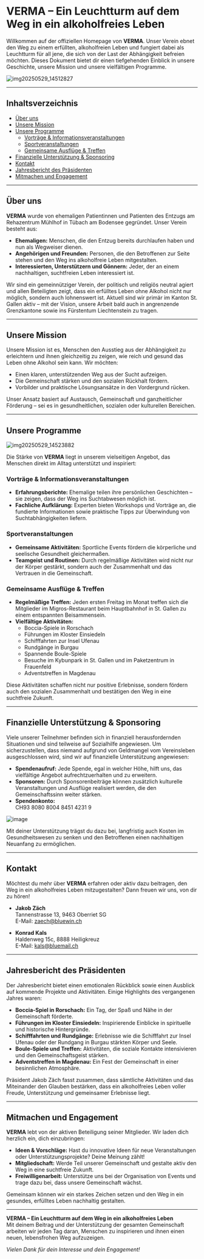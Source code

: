 # VERMA – Ein Leuchtturm auf dem Weg in ein alkoholfreies Leben

Willkommen auf der offiziellen Homepage von **VERMA**. Unser Verein ebnet den Weg zu einem erfüllten, alkoholfreien Leben und fungiert dabei als Leuchtturm für all jene, die sich von der Last der Abhängigkeit befreien möchten. Dieses Dokument bietet dir einen tiefgehenden Einblick in unsere Geschichte, unsere Mission und unsere vielfältigen Programme.

![img20250529_14512827](https://github.com/user-attachments/assets/aa4e569e-1557-4a21-8545-4dea80244609)

---

## Inhaltsverzeichnis

- [Über uns](#über-uns)
- [Unsere Mission](#unsere-mission)
- [Unsere Programme](#unsere-programme)
  - [Vorträge & Informationsveranstaltungen](#vorträge--informationsveranstaltungen)
  - [Sportveranstaltungen](#sportveranstaltungen)
  - [Gemeinsame Ausflüge & Treffen](#gemeinsame-ausflüge--treffen)
- [Finanzielle Unterstützung & Sponsoring](#finanzielle-unterstützung--sponsoring)
- [Kontakt](#kontakt)
- [Jahresbericht des Präsidenten](#jahresbericht-des-präsidenten)
- [Mitmachen und Engagement](#mitmachen-und-engagement)

---

## Über uns

**VERMA** wurde von ehemaligen Patientinnen und Patienten des Entzugs am Rehazentrum Mühlhof in Tübach am Bodensee gegründet. Unser Verein besteht aus:

- **Ehemaligen:** Menschen, die den Entzug bereits durchlaufen haben und nun als Wegweiser dienen.  
- **Angehörigen und Freunden:** Personen, die den Betroffenen zur Seite stehen und den Weg ins alkoholfreie Leben mitgestalten.  
- **Interessierten, Unterstützern und Gönnern:** Jeder, der an einem nachhaltigen, suchtfreien Leben interessiert ist.

Wir sind ein gemeinnütziger Verein, der politisch und religiös neutral agiert und allen Beteiligten zeigt, dass ein erfülltes Leben ohne Alkohol nicht nur möglich, sondern auch lohnenswert ist. Aktuell sind wir primär im Kanton St. Gallen aktiv – mit der Vision, unsere Arbeit bald auch in angrenzende Grenzkantone sowie ins Fürstentum Liechtenstein zu tragen.

---

## Unsere Mission

Unsere Mission ist es, Menschen den Ausstieg aus der Abhängigkeit zu erleichtern und ihnen gleichzeitig zu zeigen, wie reich und gesund das Leben ohne Alkohol sein kann. Wir möchten:
- Einen klaren, unterstützenden Weg aus der Sucht aufzeigen.
- Die Gemeinschaft stärken und den sozialen Rückhalt fördern.
- Vorbilder und praktische Lösungsansätze in den Vordergrund rücken.

Unser Ansatz basiert auf Austausch, Gemeinschaft und ganzheitlicher Förderung – sei es in gesundheitlichen, sozialen oder kulturellen Bereichen.

---

## Unsere Programme

![img20250529_14523882](https://github.com/user-attachments/assets/b5c19c77-5f10-4e60-aac0-dfbd3a447049)


Die Stärke von **VERMA** liegt in unserem vielseitigen Angebot, das Menschen direkt im Alltag unterstützt und inspiriert:

### Vorträge & Informationsveranstaltungen

- **Erfahrungsberichte:** Ehemalige teilen ihre persönlichen Geschichten – sie zeigen, dass der Weg ins Suchtabwesen möglich ist.  
- **Fachliche Aufklärung:** Experten bieten Workshops und Vorträge an, die fundierte Informationen sowie praktische Tipps zur Überwindung von Suchtabhängigkeiten liefern.

### Sportveranstaltungen

- **Gemeinsame Aktivitäten:** Sportliche Events fördern die körperliche und seelische Gesundheit gleichermaßen.  
- **Teamgeist und Routinen:** Durch regelmäßige Aktivitäten wird nicht nur der Körper gestärkt, sondern auch der Zusammenhalt und das Vertrauen in die Gemeinschaft.

### Gemeinsame Ausflüge & Treffen

- **Regelmäßige Treffen:** Jeden ersten Freitag im Monat treffen sich die Mitglieder im Migros-Restaurant beim Hauptbahnhof in St. Gallen zu einem entspannten Beisammensein.
- **Vielfältige Aktivitäten:**  
  - Boccia-Spiele in Rorschach  
  - Führungen im Kloster Einsiedeln  
  - Schifffahrten zur Insel Ufenau  
  - Rundgänge in Burgau  
  - Spannende Boule-Spiele  
  - Besuche im Kybunpark in St. Gallen und im Paketzentrum in Frauenfeld  
  - Adventstreffen in Magdenau

Diese Aktivitäten schaffen nicht nur positive Erlebnisse, sondern fördern auch den sozialen Zusammenhalt und bestätigen den Weg in eine suchtfreie Zukunft.

---

## Finanzielle Unterstützung & Sponsoring

Viele unserer Teilnehmer befinden sich in finanziell herausfordernden Situationen und sind teilweise auf Sozialhilfe angewiesen. Um sicherzustellen, dass niemand aufgrund von Geldmangel vom Vereinsleben ausgeschlossen wird, sind wir auf finanzielle Unterstützung angewiesen:

- **Spendenaufruf:** Jede Spende, egal in welcher Höhe, hilft uns, das vielfältige Angebot aufrechtzuerhalten und zu erweitern.  
- **Sponsoren:** Durch Sponsorenbeiträge können zusätzlich kulturelle Veranstaltungen und Ausflüge realisiert werden, die den Gemeinschaftssinn weiter stärken.
- **Spendenkonto:**  
CH93 8080 8004 8451 4231 9

![image](https://github.com/user-attachments/assets/980836a9-5685-4d61-9d7d-b5dcc22aba9e)


Mit deiner Unterstützung trägst du dazu bei, langfristig auch Kosten im Gesundheitswesen zu senken und den Betroffenen einen nachhaltigen Neuanfang zu ermöglichen.

---

## Kontakt

Möchtest du mehr über **VERMA** erfahren oder aktiv dazu beitragen, den Weg in ein alkoholfreies Leben mitzugestalten? Dann freuen wir uns, von dir zu hören!

- **Jakob Zäch**  
Tannenstrasse 13, 9463 Oberriet SG  
E-Mail: [zaech@bluewin.ch](mailto:zaech@bluewin.ch)

- **Konrad Kals**  
Haldenweg 15c, 8888 Heiligkreuz  
E-Mail: [kals@bluemail.ch](mailto:kals@bluemail.ch)

---

## Jahresbericht des Präsidenten

Der Jahresbericht bietet einen emotionalen Rückblick sowie einen Ausblick auf kommende Projekte und Aktivitäten. Einige Highlights des vergangenen Jahres waren:

- **Boccia-Spiel in Rorschach:** Ein Tag, der Spaß und Nähe in der Gemeinschaft förderte.
- **Führungen im Kloster Einsiedeln:** Inspirierende Einblicke in spirituelle und historische Hintergründe.
- **Schifffahrten und Rundgänge:** Erlebnisse wie die Schifffahrt zur Insel Ufenau oder der Rundgang in Burgau stärkten Körper und Seele.
- **Boule-Spiele und Treffen:** Aktivitäten, die soziale Kontakte intensivieren und den Gemeinschaftsgeist stärken.
- **Adventstreffen in Magdenau:** Ein Fest der Gemeinschaft in einer besinnlichen Atmosphäre.

Präsident Jakob Zäch fasst zusammen, dass sämtliche Aktivitäten und das Miteinander den Glauben bestärken, dass ein alkoholfreies Leben voller Freude, Unterstützung und gemeinsamer Erlebnisse liegt.

---

## Mitmachen und Engagement

**VERMA** lebt von der aktiven Beteiligung seiner Mitglieder. Wir laden dich herzlich ein, dich einzubringen:

- **Ideen & Vorschläge:** Hast du innovative Ideen für neue Veranstaltungen oder Unterstützungsprojekte? Deine Meinung zählt!
- **Mitgliedschaft:** Werde Teil unserer Gemeinschaft und gestalte aktiv den Weg in eine suchtfreie Zukunft.
- **Freiwilligenarbeit:** Unterstütze uns bei der Organisation von Events und trage dazu bei, dass unsere Gemeinschaft wächst.

Gemeinsam können wir ein starkes Zeichen setzen und den Weg in ein gesundes, erfülltes Leben nachhaltig gestalten.

---

**VERMA – Ein Leuchtturm auf dem Weg in ein alkoholfreies Leben**  
Mit deinem Beitrag und der Unterstützung der gesamten Gemeinschaft arbeiten wir jeden Tag daran, Menschen zu inspirieren und ihnen einen neuen, lebensfrohen Weg aufzuzeigen.

*Vielen Dank für dein Interesse und dein Engagement!*
